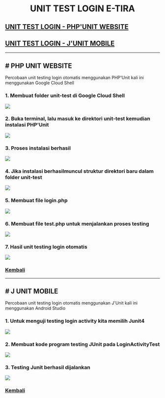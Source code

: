 <div id="Kembali">
<h1 align="center"> UNIT TEST LOGIN E-TIRA</h1>

<h2>
    <a href="#PHPUnit"> UNIT TEST LOGIN - PHP'UNIT WEBSITE</a>
</h2>
<h2>
    <a href="#JUnit"> UNIT TEST LOGIN - J'UNIT MOBILE</a>
</h2>
<hr>
<h2># PHP UNIT WEBSITE</h2>
<div id="PHPUnit">
<p>Percobaan unit testing login otomatis menggunakan PHP'Unit kali ini menggunakan Google Cloud Shell </p>

<h3>1. Membuat folder unit-test di Google Cloud Shell</h3>

<img src="https://user-images.githubusercontent.com/76760289/144576673-76795379-2365-4ad7-b041-bc4f080c3c40.png">

<h3>2. Buka terminal, lalu masuk ke direktori unit-test kemudian instalasi PHP'Unit</h3>

<img src="https://user-images.githubusercontent.com/76760289/144577010-bad4a2b5-3b37-4a0c-9e9c-63df69119cc2.png">

<h3>3. Proses instalasi berhasil</h3>

<img src="https://user-images.githubusercontent.com/76760289/144577338-6e9abd95-6f8a-4fc6-9a93-714b1395b283.png">

<h3>4. Jika instalasi berhasilmuncul struktur direktori baru dalam folder unit-test</h3>

<img src="https://user-images.githubusercontent.com/76760289/144577507-3a1c7ec0-4e84-465b-81db-d0451495bf79.png">

<h3>5. Membuat file login.php</h3>

<img src="https://user-images.githubusercontent.com/76760289/144577917-fb5a5b53-7218-43fc-bfd7-5af8d6ff378a.png">

<h3>6. Membuat file test.php untuk menjalankan proses testing</h3>

<img src="https://user-images.githubusercontent.com/76760289/144578022-ab346dfb-9927-4958-b717-64d64da3b7ca.png">

<h3>7. Hasil unit testing login otomatis</h3>

<img src="https://user-images.githubusercontent.com/76760289/144578075-dafa649b-4e19-46d2-8b6f-adc2846f306a.png">

<h3>
	<a href="#Kembali"> Kembali</a>
</h3>
<hr>
<h2># J UNIT MOBILE</h2>
<div id="JUnit">	

<p>Percobaan unit testing login otomatis menggunakan J'Unit kali ini menggunakan Android Studio </p>
<h3>1. Untuk menguji testing login activity kita memilih Junit4</h3>

<img src="https://user-images.githubusercontent.com/76760289/144631419-7bc88fad-34c6-434e-b7bb-8197d13fd19c.png">

<h3>2. Membuat kode program testing JUnit pada LoginActivityTest</h3>

<img src="https://user-images.githubusercontent.com/76760289/144630013-fcdc46d4-fe49-4805-ab2b-31179c7249fa.png">

<h3>3. Testing Junit berhasil dijalankan</h3>

<img src="https://user-images.githubusercontent.com/76760289/144630098-0aff1b06-69f6-4582-a964-8205e8b5cc52.png">
<h3>
	<a href="#Kembali"> Kembali</a>
</h3>

